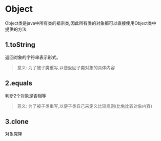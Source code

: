 # Object
Object类是java中所有类的祖宗类,因此所有类的对象都可以直接使用Object类中提供的方法

## 1.toString

返回对象的字符串表示形式。

>意义: 为了被子类重写,以便返回子类对象的具体内容

## 2.equals

判断2个对象是否相等

>意义: 为了被子类重写,以便子类自己来定义比较规则(比兔比较对象内容)

## 3.clone

对象克隆
